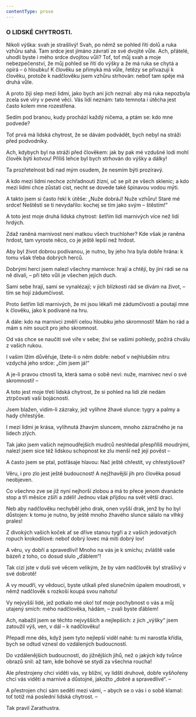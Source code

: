```yaml
---
contentType: prose
---
```


<section>

### O LIDSKÉ CHYTROSTI.

Nikoli výška: svah je strašlivý! Svah, po němž se pohled řítí dolů a ruka vzhůru sahá. Tam srdce jest jímáno závratí ze své dvojité vůle. Ach, přátelé, uhodli byste i mého srdce dvojitou vůli? Toť, toť můj svah a moje nebezpečenství, že můj pohled se řítí do výšky a že má ruka se chytá a opírá – ó hloubku! K člověku se přimyká má vůle, řetězy se přivazuji k člověku, protože k nadčlověku jsem vzhůru strhován: neboť tam spěje má druhá vůle.

A proto žiji slep mezi lidmi, jako bych ani jich neznal: aby má ruka nepozbyla zcela své víry v pevné věci. Vás lidí neznám: tato temnota i útěcha jest často kolem mne rozestřena.

Sedím pod branou, kudy prochází každý ničema, a ptám se: kdo mne podvede?

Toť prvá má lidská chytrost, že se dávám podvádět, bych nebyl na stráži před podvodníky.

Ach, kdybych byl na stráži před člověkem: jak by pak mé vzdušné lodi mohl člověk býti kotvou! Příliš lehce byl bych strhován do výšky a dálky!

Ta prozřetelnost bdí nad mým osudem, že nesmím býti prozíravý.

A kdo mezi lidmi nechce zchřadnouti žízní, uč se pít ze všech sklenic; a kdo mezi lidmi chce zůstati cist, necht se dovede také špinavou vodou mýti.

A takto jsem si často řekl k útěše: „Nuže dobráJ! Nuže vzhůru! Staré mé srdce! Neštěstí se ti nevydařilo: kochej se tím jako svým – štěstím!“

A toto jest moje druhá lidská chytrost: šetřím lidí marnivých více než lidí hrdých.

Zdaž raněná marnivost není matkou všech truchloher? Kde však je raněna hrdost, tam vyroste něco, co je ještě lepší než hrdost.

Aby byl život dobrou podívanou, je nutno, by jeho hra byla dobře hrána: k tomu však třeba dobrých herců.

Dobrými herci jsem nalezl všechny marnivce: hrají a chtějí, by jiní rádi se na ně dívali, – při této vůli je všechen jejich duch.

Sami sebe hrají, sami se vynalézají; v jich blízkosti rád se dívám na život, – tím se hojí zádumčivost.

Proto šetřím lidí marnivých, že mi jsou lékaři mé zádumčivosti a poutají mne k člověku, jako k podívané na hru.

A dále: kdo na marnivci změří celou hloubku jeho skromnosti! Mám ho rád a mám s ním soucit pro jeho skromnost.

Od vás chce se naučiti své víře v sebe; živí se vašimi pohledy, požírá chválu z vašich rukou.

I vašim lžím důvěřuje, lžete-li o něm dobře: neboť v nejhlubším nitru vzdychá jeho srdce: „čím jsem já!“

A je-li pravou ctností ta, která sama o sobě neví: nuže, marnivec neví o své skromnosti! –

A toto jest moje třetí lidská chytrost, že si pohled na lidi zlé nedám ztrpčovati vaší bojácností.

Jsem blažen, vidím-li zázraky, jež vylíhne žhavé slunce: tygry a palmy a hady chřestýše.

I mezi lidmi je krása, vylíhnutá žhavým sluncem, mnoho zázračného je na lidech zlých.

Tak jako jsem vašich nejmoudřejších mudrců neshledal přespříliš moudrými, nalezl jsem sice též lidskou schopnost ke zlu menší než její pověst –

A často jsem se ptal, potřásaje hlavou: Nač ještě chřestit, vy chřestýšové?

Věru, i pro zlo jest ještě budoucnost! A nejžhavější jih pro člověka posud neobjeven.

Co všechno zve se již nyní nejhorší zlobou a má to přece jenom dvanácte stop a tři měsíce zšíři a zdéli! Jednou však přijdou na svět větší draci.

Neb aby nadčlověku nechyběl jeho drak, onen vyšší drak, jenž by ho byl důstojen: k tomu je nutno, by ještě mnoho žhavého slunce sálalo na vlhký prales!

Z divokých vašich koček ať se dříve stanou tygři a z vašich jedovatých ropuch krokodilové: neboť dobrý lovec má míti dobrý lov!

A věru, vy dobří a spravedliví! Mnoho na vás je k smíchu; zvláště vaše bázeň z toho, co dosud slulo „ďáblem“!

Tak cizí jste v duši své věcem velikým, že by vám nadčlověk byl strašlivý v své dobrotě!

A vy moudří, vy vědoucí, byste utíkali před slunečním úpalem moudrosti, v němž nadčlověk s rozkoší koupá svou nahotu!

Vy nejvyšší lidé, jež potkalo mé oko! toť moje pochybnost o vás a můj utajený smích: mého nadčlověka, hádám, – zvali byste ďáblem!

Ach, nabažil jsem se těchto nejvyšších a nejlepších: z jich „výšky“ jsem zatoužil výš, ven, v dál – k nadčlověku!

Přepadl mne děs, když jsem tyto nejlepší viděl nahé: tu mi narostla křídla, bych se odtud vznesl do vzdálených budoucností.

Do vzdálenějších budoucností, do jižnějších jihů, než o jakých kdy tvůrce obrazů snil: až tam, kde bohové se stydí za všechna roucha!

Ale přestrojeny chci viděti vás, vy bližní, vy lidští druhové, dobře vyšňořeny chci vás viděti a marnivé a důstojné, jakožto „dobré a spravedlivé“. –

A přestrojen chci sám seděti mezi vámi, – abych se o vás i o sobě klamal: toť totiž má poslední lidská chytrost. –

</section>

<section>

Tak pravil Zarathustra.

</section>
